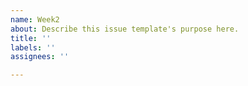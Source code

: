 ```yaml
---
name: Week2
about: Describe this issue template's purpose here.
title: ''
labels: ''
assignees: ''

---
```



